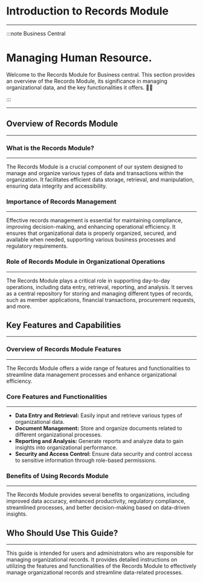 # Introduction to Records Module
---

:::note Business Central
<div class="container">
    <div class="custom-note">
        <h1>Managing Human Resource.</h1>
        <p>Welcome to the Records Module for Business central. This section provides an overview of the Records Module, its significance in managing organizational data, and the key functionalities it offers. 🤗🤗</p>
    </div>
</div>
:::

---

## Overview of Records Module
---

### What is the Records Module?
---

The Records Module is a crucial component of our system designed to manage and organize various types of data and transactions within the organization. It facilitates efficient data storage, retrieval, and manipulation, ensuring data integrity and accessibility.

### Importance of Records Management
---

Effective records management is essential for maintaining compliance, improving decision-making, and enhancing operational efficiency. It ensures that organizational data is properly organized, secured, and available when needed, supporting various business processes and regulatory requirements.

### Role of Records Module in Organizational Operations
---

The Records Module plays a critical role in supporting day-to-day operations, including data entry, retrieval, reporting, and analysis. It serves as a central repository for storing and managing different types of records, such as member applications, financial transactions, procurement requests, and more.

## Key Features and Capabilities
---

### Overview of Records Module Features
---

The Records Module offers a wide range of features and functionalities to streamline data management processes and enhance organizational efficiency.

### Core Features and Functionalities
---

- **Data Entry and Retrieval:** Easily input and retrieve various types of organizational data.
- **Document Management:** Store and organize documents related to different organizational processes.
- **Reporting and Analysis:** Generate reports and analyze data to gain insights into organizational performance.
- **Security and Access Control:** Ensure data security and control access to sensitive information through role-based permissions.

### Benefits of Using Records Module
---

The Records Module provides several benefits to organizations, including improved data accuracy, enhanced productivity, regulatory compliance, streamlined processes, and better decision-making based on data-driven insights.

## Who Should Use This Guide?
---

This guide is intended for users and administrators who are responsible for managing organizational records. It provides detailed instructions on utilizing the features and functionalities of the Records Module to effectively manage organizational records and streamline data-related processes.
